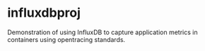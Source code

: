 # influxdbproj
Demonstration of using InfluxDB to capture application metrics in containers using opentracing standards.
